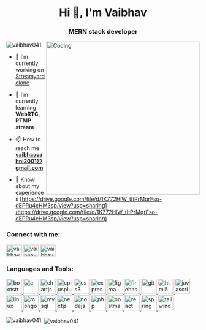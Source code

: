 <h1 align="center">Hi 👋, I'm Vaibhav</h1>
<h3 align="center">MERN stack developer</h3>
<img align="right" alt="Coding" width="400" src="https://media.tenor.com/rePDfDWO3XoAAAAd/hacking.gif">
<p align="left"> <img src="https://komarev.com/ghpvc/?username=vaibhav041&label=Profile%20views&color=0e75b6&style=flat" alt="vaibhav041" /> </p>

- 🔭 I’m currently working on [Streamyard clone](https://github.com/hkirat/project-ideas-v2/tree/master/project-1)

- 🌱 I’m currently learning **WebRTC, RTMP stream**

- 📫 How to reach me **vaibhavsahni2001@gmail.com**

- 📄 Know about my experiences [https://drive.google.com/file/d/1K772HlW_tItPrMqrFso-dEPRu4cHM3sp/view?usp=sharing](https://drive.google.com/file/d/1K772HlW_tItPrMqrFso-dEPRu4cHM3sp/view?usp=sharing)

<h3 align="left">Connect with me:</h3>
<p align="left">
<a href="https://linkedin.com/in/vaibhav-sahni-643807182" target="blank"><img align="center" src="https://upload.wikimedia.org/wikipedia/commons/e/e9/Linkedin_icon.svg" alt="vaibhav-sahni-643807182" height="30" width="40" /></a>
<a href="https://www.hackerrank.com/vaibhavsahni2001" target="blank"><img align="center" src="https://upload.wikimedia.org/wikipedia/commons/6/65/HackerRank_logo.png" alt="vaibhavsahni2001" height="30" width="40" /></a>
<a href="https://www.leetcode.com/vaibhavsahni2001" target="blank"><img align="center" src="https://upload.wikimedia.org/wikipedia/commons/6/6c/Leetcode.svg" alt="vaibhavsahni2001" height="30" width="40" /></a>
</p>

<h3 align="left">Languages and Tools:</h3>
<p align="left"> <a href="https://getbootstrap.com" target="_blank" rel="noreferrer"> <img src="https://upload.wikimedia.org/wikipedia/commons/b/b2/Bootstrap_logo.svg" alt="bootstrap" width="40" height="40"/> </a> <a href="https://www.cprogramming.com/" target="_blank" rel="noreferrer"> <img src="https://upload.wikimedia.org/wikipedia/commons/1/19/C_Logo.png" alt="c" width="40" height="40"/> </a> <a href="https://www.chartjs.org" target="_blank" rel="noreferrer"> <img src="https://www.chartjs.org/media/logo-title.svg" alt="chartjs" width="40" height="40"/> </a> <a href="https://www.w3schools.com/cpp/" target="_blank" rel="noreferrer"> <img src="https://upload.wikimedia.org/wikipedia/commons/1/18/ISO_C%2B%2B_Logo.svg" alt="cplusplus" width="40" height="40"/> </a> <a href="https://www.w3schools.com/css/" target="_blank" rel="noreferrer"> <img src="https://upload.wikimedia.org/wikipedia/commons/6/62/CSS3_logo.svg" alt="css3" width="40" height="40"/> </a> <a href="https://expressjs.com" target="_blank" rel="noreferrer"> <img src="https://upload.wikimedia.org/wikipedia/commons/6/64/Expressjs.png" alt="express" width="40" height="40"/> </a> <a href="https://www.figma.com/" target="_blank" rel="noreferrer"> <img src="https://www.vectorlogo.zone/logos/figma/figma-icon.svg" alt="figma" width="40" height="40"/> </a> <a href="https://firebase.google.com/" target="_blank" rel="noreferrer"> <img src="https://www.vectorlogo.zone/logos/firebase/firebase-icon.svg" alt="firebase" width="40" height="40"/> </a> <a href="https://git-scm.com/" target="_blank" rel="noreferrer"> <img src="https://www.vectorlogo.zone/logos/git-scm/git-scm-icon.svg" alt="git" width="40" height="40"/> </a> <a href="https://www.w3.org/html/" target="_blank" rel="noreferrer"> <img src="https://upload.wikimedia.org/wikipedia/commons/6/61/HTML5_logo_and_wordmark.svg" alt="html5" width="40" height="40"/> </a> <a href="https://developer.mozilla.org/en-US/docs/Web/JavaScript" target="_blank" rel="noreferrer"> <img src="https://upload.wikimedia.org/wikipedia/commons/b/b6/Badge_js-strict.svg" alt="javascript" width="40" height="40"/> </a> <a href="https://www.linux.org/" target="_blank" rel="noreferrer"> <img src="https://upload.wikimedia.org/wikipedia/commons/3/3c/TuxFlat.svg" alt="linux" width="40" height="40"/> </a> <a href="https://www.mongodb.com/" target="_blank" rel="noreferrer"> <img src="https://upload.wikimedia.org/wikipedia/commons/d/dc/Mongodb-icon.svg" alt="mongodb" width="40" height="40"/> </a> <a href="https://www.mysql.com/" target="_blank" rel="noreferrer"> <img src="https://upload.wikimedia.org/wikipedia/commons/7/7b/MySQL_Dolphin.jpg" alt="mysql" width="40" height="40"/> </a> <a href="https://nextjs.org/" target="_blank" rel="noreferrer"> <img src="https://cdn.worldvectorlogo.com/logos/nextjs-2.svg" alt="nextjs" width="40" height="40"/> </a> <a href="https://nodejs.org" target="_blank" rel="noreferrer"> <img src="https://upload.wikimedia.org/wikipedia/commons/7/70/Font_Awesome_5_brands_node-js.svg" alt="nodejs" width="40" height="40"/> </a> <a href="https://www.php.net" target="_blank" rel="noreferrer"> <img src="https://upload.wikimedia.org/wikipedia/commons/2/27/PHP-logo.svg" alt="php" width="40" height="40"/> </a> <a href="https://postman.com" target="_blank" rel="noreferrer"> <img src="https://www.vectorlogo.zone/logos/getpostman/getpostman-icon.svg" alt="postman" width="40" height="40"/> </a> <a href="https://reactjs.org/" target="_blank" rel="noreferrer"> <img src="https://upload.wikimedia.org/wikipedia/commons/a/a7/React-icon.svg" alt="react" width="40" height="40"/> </a> <a href="https://spring.io/" target="_blank" rel="noreferrer"> <img src="https://www.vectorlogo.zone/logos/springio/springio-icon.svg" alt="spring" width="40" height="40"/> </a> <a href="https://tailwindcss.com/" target="_blank" rel="noreferrer"> <img src="https://www.vectorlogo.zone/logos/tailwindcss/tailwindcss-icon.svg" alt="tailwind" width="40" height="40"/> </a>  </p>

<p><img align="left" src="https://github-readme-stats.vercel.app/api/top-langs?username=vaibhav041&show_icons=true&locale=en&layout=compact" alt="vaibhav041" /></p>

<p>&nbsp;<img align="center" src="https://github-readme-stats.vercel.app/api?username=vaibhav041&show_icons=true&locale=en" alt="vaibhav041" /></p>
